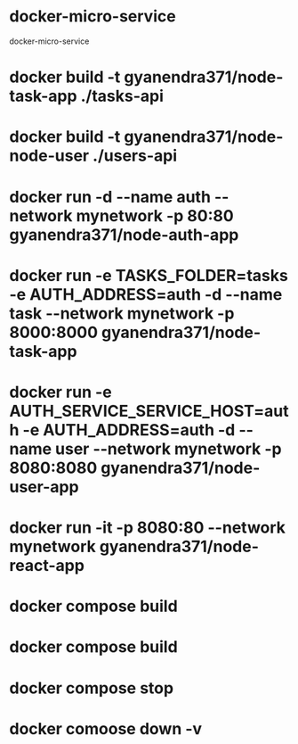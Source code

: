# docker-micro-service
docker-micro-service


# docker build -t gyanendra371/node-task-app  ./tasks-api
# docker build -t gyanendra371/node-node-user ./users-api

# docker run -d --name auth --network mynetwork -p 80:80 gyanendra371/node-auth-app 
# docker run -e TASKS_FOLDER=tasks -e AUTH_ADDRESS=auth -d --name task --network mynetwork -p 8000:8000 gyanendra371/node-task-app
# docker run -e AUTH_SERVICE_SERVICE_HOST=auth -e AUTH_ADDRESS=auth -d --name user --network mynetwork -p 8080:8080 gyanendra371/node-user-app

# docker run -it -p 8080:80 --network mynetwork gyanendra371/node-react-app

# docker compose build
# docker compose build

# docker compose stop
# docker comoose down -v